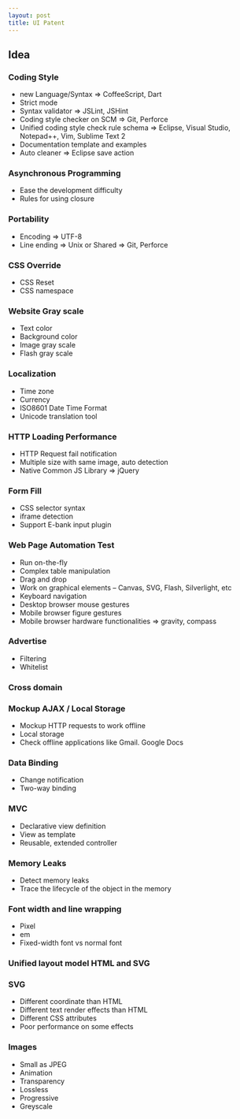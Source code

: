 ```yaml
---
layout: post
title: UI Patent
---
```


## Idea

### Coding Style

* new Language/Syntax => CoffeeScript, Dart
* Strict mode
* Syntax validator => JSLint, JSHint
* Coding style checker on SCM => Git, Perforce
* Unified coding style check rule schema => Eclipse, Visual Studio, Notepad++, Vim, Sublime Text 2
* Documentation template and examples
* Auto cleaner => Eclipse save action

### Asynchronous Programming

* Ease the development difficulty
* Rules for using closure

### Portability

* Encoding => UTF-8
* Line ending => Unix or Shared => Git, Perforce

### CSS Override

* CSS Reset
* CSS namespace

### Website Gray scale

* Text color
* Background color
* Image gray scale
* Flash gray scale

### Localization

* Time zone
* Currency
* ISO8601 Date Time Format
* Unicode translation tool

### HTTP Loading Performance

* HTTP Request fail notification
* Multiple size with same image, auto detection
* Native Common JS Library => jQuery

### Form Fill

* CSS selector syntax
* iframe detection
* Support E-bank input plugin

### Web Page Automation Test

* Run on-the-fly
* Complex table manipulation
* Drag and drop
* Work on graphical elements – Canvas, SVG, Flash, Silverlight, etc
* Keyboard navigation
* Desktop browser mouse gestures
* Mobile browser figure gestures
* Mobile browser hardware functionalities => gravity, compass

### Advertise

* Filtering
* Whitelist

### Cross domain

### Mockup AJAX / Local Storage

* Mockup HTTP requests to work offline
* Local storage
* Check offline applications like Gmail. Google Docs


### Data Binding

* Change notification
* Two-way binding

### MVC

* Declarative view definition
* View as template
* Reusable, extended controller

### Memory Leaks

* Detect memory leaks
* Trace the lifecycle of the object in the memory

### Font width and line wrapping

* Pixel
* em
* Fixed-width font vs normal font

### Unified layout model HTML and SVG

### SVG

* Different coordinate than HTML
* Different text render effects than HTML
* Different CSS attributes
* Poor performance on some effects

### Images

* Small as JPEG
* Animation
* Transparency
* Lossless
* Progressive
* Greyscale
